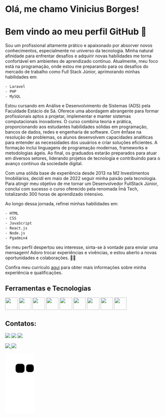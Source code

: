 # Olá, me chamo Vinicius Borges! 

# Bem vindo ao meu perfil GitHub 👋

Sou um profissional altamente prático e apaixonado por absorver novos conhecimentos, especialmente no universo da tecnologia. Minha natural afinidade para enfrentar desafios e adquirir novas habilidades me torna confortável em ambientes de aprendizado contínuo. Atualmente, meu foco está na programação, onde estou me preparando para os desafios do mercado de trabalho como Full Stack Júnior, aprimorando minhas habilidades em:

    - Laravel
    - PHP
    - MySQL

Estou cursando em  Análise e Desenvolvimento de Sistemas (ADS) pela Faculdade Estácio de Sá. Oferece uma abordagem abrangente para formar profissionais aptos a projetar, implementar e manter sistemas computacionais inovadores. O curso combina teoria e prática, proporcionando aos estudantes habilidades sólidas em programação, bancos de dados, redes e engenharia de software. Com ênfase na resolução de problemas, os alunos desenvolvem capacidades analíticas para entender as necessidades dos usuários e criar soluções eficientes. A formação inclui linguagens de programação modernas, frameworks e metodologias ágeis. Ao final, os graduados estarão preparados para atuar em diversos setores, liderando projetos de tecnologia e contribuindo para o avanço contínuo da sociedade digital.

Com uma sólida base de experiência desde 2013 na M2 Investimentos Imobiliários, decidi em maio de 2022 seguir minha paixão pela tecnologia. Para atingir meu objetivo de me tornar um Desenvolvedor FullStack Júnior, concluí com sucesso o curso oferecido pela renomada Ímã Tech, totalizando 300 horas de aprendizado intensivo.

Ao longo dessa jornada, refinei minhas habilidades em:

    - HTML
    - CSS
    - JavaScript
    - React.js
    - Node.js
    - Pgadmin4

Se meu perfil despertou seu interesse, sinta-se à vontade para enviar uma mensagem! Adoro trocar experiências e vivências, e estou aberto a novas oportunidades e colaborações. 👨‍💻

Confira meu currículo [aqui](https://drive.google.com/file/d/1oZKo_DLLTuGTadNOmViRtZGIYuS4K36z/view?usp=sharing) para obter mais informações sobre minha experiência e qualificações.

## Ferramentas e Tecnologias
  <img src="https://cdn.jsdelivr.net/gh/devicons/devicon/icons/html5/html5-original-wordmark.svg" width="40" height="40"/>  <img src="https://cdn.jsdelivr.net/gh/devicons/devicon/icons/css3/css3-original-wordmark.svg" width="40" height="40"/> 
            <img src="https://cdn.jsdelivr.net/gh/devicons/devicon/icons/postgresql/postgresql-original-wordmark.svg" width="40" height="40"/> 
            <img src="https://cdn.jsdelivr.net/gh/devicons/devicon/icons/nodejs/nodejs-plain.svg" width="40" height="40"/> 
            <img src="https://cdn.jsdelivr.net/gh/devicons/devicon/icons/react/react-original-wordmark.svg" width="40" height="40"/> 
            <img src="https://cdn.jsdelivr.net/gh/devicons/devicon/icons/git/git-original.svg" width="40" height="40"/> 
            <img src="https://cdn.jsdelivr.net/gh/devicons/devicon/icons/github/github-original-wordmark.svg" width="40" height="40"/> 
            <img src="https://cdn.jsdelivr.net/gh/devicons/devicon/icons/javascript/javascript-original.svg" width="40" height="40"/> 
            <img src="https://cdn.jsdelivr.net/gh/devicons/devicon/icons/php/php-original.svg" width="40" height="40"/>            
     
          
            

 ## Contatos:

<div>

<a href="https://www.instagram.com/vinicius.borginho/" target="_blank"><img src="https://img.shields.io/badge/-Instagram-%23E4405F?style=for-the-badge&logo=instagram&logoColor=white" target="_blank"></a>
<a href = "mailto:vinnepaul@gmail.com"><img src="https://img.shields.io/badge/Gmail-D14836?style=for-the-badge&logo=gmail&logoColor=white" target="_blank"></a>
<a href="https://www.linkedin.com/in/viniciusborgesdev/(https://www.linkedin.com/in/viniciusaraujodev/)" target="_blank"><img src="https://img.shields.io/badge/-LinkedIn-%230077B5?style=for-the-badge&logo=linkedin&logoColor=white" target="_blank"></a>   
</div>     

<div>
<a href="https://github.com/ViniciusBorgesdeAraujo">
<img height="180em" src="https://github-readme-stats.vercel.app/api/top-langs/?username=ViniciusBorgesdeAraujo&layout=compact&langs_count=7&theme=dracula"/>
<img height="180em" src="https://github-readme-stats.vercel.app/api?username=ViniciusBorgesdeAraujo&show_icons=true&theme=dracula&include_all_commits=true&count_private=true"/>
</div>


![Snake animation](https://github.com/ViniciusBorgesdeAraujo/ViniciusBorgesdeAraujo/blob/output/github-contribution-grid-snake.svg)
